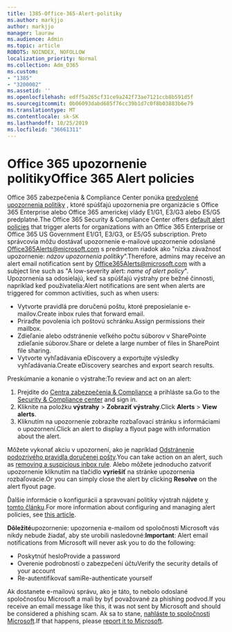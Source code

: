 ```yaml
---
title: 1385-Office-365-Alert-politiky
ms.author: markjjo
author: markjjo
manager: lauraw
ms.audience: Admin
ms.topic: article
ROBOTS: NOINDEX, NOFOLLOW
localization_priority: Normal
ms.collection: Adm_O365
ms.custom:
- "1385"
- "3200002"
ms.assetid: ''
ms.openlocfilehash: edff5a265cf31ce9a242f73ae7121ccb8b591d5f
ms.sourcegitcommit: 0b06093dabd685f76cc39b1d7c0f8b03883b6e79
ms.translationtype: MT
ms.contentlocale: sk-SK
ms.lasthandoff: 10/25/2019
ms.locfileid: "36661311"
---
```

# <a name="office-365-alert-policies"></a><span data-ttu-id="46b20-102">Office 365 upozornenie politiky</span><span class="sxs-lookup"><span data-stu-id="46b20-102">Office 365 Alert policies</span></span>

<span data-ttu-id="46b20-103">Office 365 zabezpečenia & Compliance Center ponúka [predvolené upozornenia politiky](https://docs.microsoft.com/office365/securitycompliance/alert-policies#default-alert-policies) , ktoré spúšťajú upozornenia pre organizácie s Office 365 Enterprise alebo Office 365 americkej vlády E1/G1, E3/G3 alebo E5/G5 predplatné.</span><span class="sxs-lookup"><span data-stu-id="46b20-103">The Office 365 Security & Compliance Center offers [default alert policies](https://docs.microsoft.com/office365/securitycompliance/alert-policies#default-alert-policies) that trigger alerts for organizations with an Office 365 Enterprise or Office 365 US Government E1/G1, E3/G3, or E5/G5 subscription.</span></span> <span data-ttu-id="46b20-104">Preto správcovia môžu dostávať upozornenie e-mailové upozornenie odoslané Office365Alerts@microsoft.com s predmetom riadok ako "nízka závažnosť upozornenie: *názov upozornenia politiky*".</span><span class="sxs-lookup"><span data-stu-id="46b20-104">Therefore, admins may receive an alert email notification sent by Office365Alerts@microsoft.com with a subject line such as "A low-severity alert: *name of alert policy*".</span></span> <span data-ttu-id="46b20-105">Upozornenia sa odosielajú, keď sa spúšťajú výstrahy pre bežné činnosti, napríklad keď používatelia:</span><span class="sxs-lookup"><span data-stu-id="46b20-105">Alert notifications are sent when alerts are triggered for common activities, such as when users:</span></span>

- <span data-ttu-id="46b20-106">Vytvorte pravidlá pre doručenú poštu, ktoré preposielanie e-mailov.</span><span class="sxs-lookup"><span data-stu-id="46b20-106">Create inbox rules that forward email.</span></span>
- <span data-ttu-id="46b20-107">Priraďte povolenia ich poštovú schránku.</span><span class="sxs-lookup"><span data-stu-id="46b20-107">Assign permissions their mailbox.</span></span>
- <span data-ttu-id="46b20-108">Zdieľanie alebo odstránenie veľkého počtu súborov v SharePointe zdieľanie súborov.</span><span class="sxs-lookup"><span data-stu-id="46b20-108">Share or delete a large number of files in SharePoint file sharing.</span></span>
- <span data-ttu-id="46b20-109">Vytvorte vyhľadávania eDiscovery a exportujte výsledky vyhľadávania.</span><span class="sxs-lookup"><span data-stu-id="46b20-109">Create eDiscovery searches and export search results.</span></span>

<span data-ttu-id="46b20-110">Preskúmanie a konanie o výstrahe:</span><span class="sxs-lookup"><span data-stu-id="46b20-110">To review and act on an alert:</span></span>

1. <span data-ttu-id="46b20-111">Prejdite do [Centra zabezpečenia & Compliance](https://protection.office.com) a prihláste sa.</span><span class="sxs-lookup"><span data-stu-id="46b20-111">Go to the [Security & Compliance center](https://protection.office.com) and sign in.</span></span>
2. <span data-ttu-id="46b20-112">Kliknite na položku **výstrahy** > **Zobraziť výstrahy**.</span><span class="sxs-lookup"><span data-stu-id="46b20-112">Click **Alerts** > **View alerts**.</span></span>
3. <span data-ttu-id="46b20-113">Kliknutím na upozornenie zobrazíte rozbaľovací stránku s informáciami o upozornení.</span><span class="sxs-lookup"><span data-stu-id="46b20-113">Click an alert to display a flyout page with information about the alert.</span></span>

<span data-ttu-id="46b20-114">Môžete vykonať akciu v upozornení, ako je napríklad [Odstránenie podozrivého pravidla doručenej pošty](https://docs.microsoft.com/office365/securitycompliance/responding-to-a-compromised-email-account).</span><span class="sxs-lookup"><span data-stu-id="46b20-114">You can take action on an alert, such as [removing a suspicious inbox rule](https://docs.microsoft.com/office365/securitycompliance/responding-to-a-compromised-email-account).</span></span> <span data-ttu-id="46b20-115">Alebo môžete jednoducho zatvoriť upozornenie kliknutím na tlačidlo **vyriešiť** na stránke upozornenia rozbaľovacie.</span><span class="sxs-lookup"><span data-stu-id="46b20-115">Or you can simply close the alert by clicking **Resolve** on the alert flyout page.</span></span>

<span data-ttu-id="46b20-116">Ďalšie informácie o konfigurácii a spravovaní politiky výstrah nájdete [v tomto článku](https://docs.microsoft.com/office365/securitycompliance/alert-policies).</span><span class="sxs-lookup"><span data-stu-id="46b20-116">For more information about configuring and managing alert policies, see  [this article](https://docs.microsoft.com/office365/securitycompliance/alert-policies).</span></span>

<span data-ttu-id="46b20-117">**Dôležité**upozornenie: upozornenia e-mailom od spoločnosti Microsoft vás nikdy nebude žiadať, aby ste urobili nasledovné:</span><span class="sxs-lookup"><span data-stu-id="46b20-117">**Important**: Alert email notifications from Microsoft will never ask you to do the following:</span></span>

- <span data-ttu-id="46b20-118">Poskytnúť heslo</span><span class="sxs-lookup"><span data-stu-id="46b20-118">Provide a password</span></span>
- <span data-ttu-id="46b20-119">Overenie podrobností o zabezpečení účtu</span><span class="sxs-lookup"><span data-stu-id="46b20-119">Verify the security details of your account</span></span>
- <span data-ttu-id="46b20-120">Re-autentifikovať sami</span><span class="sxs-lookup"><span data-stu-id="46b20-120">Re-authenticate yourself</span></span>

<span data-ttu-id="46b20-121">Ak dostanete e-mailovú správu, ako je táto, to nebolo odoslané spoločnosťou Microsoft a mali by byť považované za phishing podvod.</span><span class="sxs-lookup"><span data-stu-id="46b20-121">If you receive an email message like this, it was not sent by Microsoft and should be considered a phishing scam.</span></span> <span data-ttu-id="46b20-122">Ak sa to stane, [nahláste to spoločnosti Microsoft](https://docs.microsoft.com/office365/SecurityCompliance/report-junk-email-and-phishing-scams-in-outlook-on-the-web-eop).</span><span class="sxs-lookup"><span data-stu-id="46b20-122">If that happens, please [report it to Microsoft](https://docs.microsoft.com/office365/SecurityCompliance/report-junk-email-and-phishing-scams-in-outlook-on-the-web-eop).</span></span>